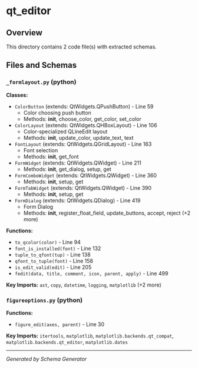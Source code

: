 # qt_editor

## Overview

This directory contains 2 code file(s) with extracted schemas.

## Files and Schemas

### `_formlayout.py` (python)

**Classes:**
- `ColorButton` (extends: QtWidgets.QPushButton) - Line 59
  - Color choosing push button
  - Methods: __init__, choose_color, get_color, set_color
- `ColorLayout` (extends: QtWidgets.QHBoxLayout) - Line 106
  - Color-specialized QLineEdit layout
  - Methods: __init__, update_color, update_text, text
- `FontLayout` (extends: QtWidgets.QGridLayout) - Line 163
  - Font selection
  - Methods: __init__, get_font
- `FormWidget` (extends: QtWidgets.QWidget) - Line 211
  - Methods: __init__, get_dialog, setup, get
- `FormComboWidget` (extends: QtWidgets.QWidget) - Line 360
  - Methods: __init__, setup, get
- `FormTabWidget` (extends: QtWidgets.QWidget) - Line 390
  - Methods: __init__, setup, get
- `FormDialog` (extends: QtWidgets.QDialog) - Line 419
  - Form Dialog
  - Methods: __init__, register_float_field, update_buttons, accept, reject (+2 more)

**Functions:**
- `to_qcolor(color)` - Line 94
- `font_is_installed(font)` - Line 132
- `tuple_to_qfont(tup)` - Line 138
- `qfont_to_tuple(font)` - Line 158
- `is_edit_valid(edit)` - Line 205
- `fedit(data, title, comment, icon, parent, apply)` - Line 499

**Key Imports:** `ast`, `copy`, `datetime`, `logging`, `matplotlib` (+2 more)

### `figureoptions.py` (python)

**Functions:**
- `figure_edit(axes, parent)` - Line 30

**Key Imports:** `itertools`, `matplotlib`, `matplotlib.backends.qt_compat`, `matplotlib.backends.qt_editor`, `matplotlib.dates`

---
*Generated by Schema Generator*